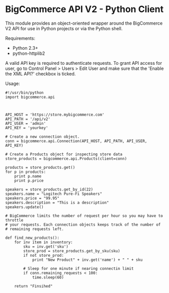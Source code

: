 BigCommerce API V2 - Python Client
==================================

This module provides an object-oriented wrapper around the BigCommerce V2 API
for use in Python projects or via the Python shell.

Requirements:

- Python 2.3+
- python-httplib2

A valid API key is required to authenticate requests. To grant API access for
user, go to Control Panel > Users > Edit User and make sure that the
'Enable the XML API?' checkbox is ticked.

Usage:

```
#!/usr/bin/python
import bigcommerce.api



API_HOST = 'https://store.mybigcommerce.com'
API_PATH = '/api/v2'
API_USER = 'admin'
API_KEY = 'yourkey'

# Create a new connection object.
conn = bigcommerce.api.Connection(API_HOST, API_PATH, API_USER, API_KEY)

# Create a Products object for inspecting store data
store_products = bigcommerce.api.Products(client=conn)

products = store_products.get()
for p in products:
	print p.name
	print p.price

speakers = store_products.get_by_id(22)
speakers.name = "Logitech Pure-Fi Speakers"
speakers.price = "99.95"
speakers.description = "This is a description"
speakers.update()

# BigCommerce limits the number of request per hour so you may have to throttle
# your requests. Each connection objects keeps track of the number of
# remaining requests left.

def find_new_products():
    for inv item in inventory:
        sku = inv.get('sku')
        store_prod = store_products.get_by_sku(sku)
        if not store_prod:
            print "New Product" + inv.get('name') + " " + sku
         
        # Sleep for one minute if nearing connectin limit 
        if conn.remaining_requests < 100:
            time.sleep(60)
        
    return "Finsihed"
```





